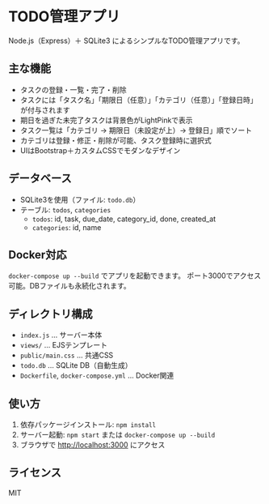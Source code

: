 # TODO管理アプリ

Node.js（Express）＋ SQLite3 によるシンプルなTODO管理アプリです。

## 主な機能

- タスクの登録・一覧・完了・削除
- タスクには「タスク名」「期限日（任意）」「カテゴリ（任意）」「登録日時」が付与されます
- 期日を過ぎた未完了タスクは背景色がLightPinkで表示
- タスク一覧は「カテゴリ → 期限日（未設定が上）→ 登録日」順でソート
- カテゴリは登録・修正・削除が可能、タスク登録時に選択式
- UIはBootstrap＋カスタムCSSでモダンなデザイン

## データベース

- SQLite3を使用（ファイル: `todo.db`）
- テーブル: `todos`, `categories`
  - `todos`: id, task, due_date, category_id, done, created_at
  - `categories`: id, name

## Docker対応

`docker-compose up --build` でアプリを起動できます。
ポート3000でアクセス可能。DBファイルも永続化されます。

## ディレクトリ構成

- `index.js` ... サーバー本体
- `views/` ... EJSテンプレート
- `public/main.css` ... 共通CSS
- `todo.db` ... SQLite DB（自動生成）
- `Dockerfile`, `docker-compose.yml` ... Docker関連

## 使い方

1. 依存パッケージインストール: `npm install`
2. サーバー起動: `npm start` または `docker-compose up --build`
3. ブラウザで [http://localhost:3000](http://localhost:3000) にアクセス

## ライセンス
MIT
